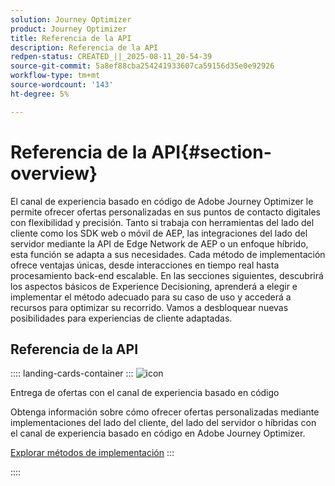 ```yaml
---
solution: Journey Optimizer
product: Journey Optimizer
title: Referencia de la API
description: Referencia de la API
redpen-status: CREATED_||_2025-08-11_20-54-39
source-git-commit: 5a8ef88cba254241933607ca59156d35e0e92926
workflow-type: tm+mt
source-wordcount: '143'
ht-degree: 5%

---
```



# Referencia de la API{#section-overview}

El canal de experiencia basado en código de Adobe Journey Optimizer le permite ofrecer ofertas personalizadas en sus puntos de contacto digitales con flexibilidad y precisión. Tanto si trabaja con herramientas del lado del cliente como los SDK web o móvil de AEP, las integraciones del lado del servidor mediante la API de Edge Network de AEP o un enfoque híbrido, esta función se adapta a sus necesidades. Cada método de implementación ofrece ventajas únicas, desde interacciones en tiempo real hasta procesamiento back-end escalable. En las secciones siguientes, descubrirá los aspectos básicos de Experience Decisioning, aprenderá a elegir e implementar el método adecuado para su caso de uso y accederá a recursos para optimizar su recorrido. Vamos a desbloquear nuevas posibilidades para experiencias de cliente adaptadas.

## Referencia de la API

:::: landing-cards-container
:::
![icon](https://cdn.experienceleague.adobe.com/icons/code-branch.svg)

Entrega de ofertas con el canal de experiencia basado en código

Obtenga información sobre cómo ofrecer ofertas personalizadas mediante implementaciones del lado del cliente, del lado del servidor o híbridas con el canal de experiencia basado en código en Adobe Journey Optimizer.

[Explorar métodos de implementación](../using/experience-decisioning/api-reference/deliver.md)
:::

::::
